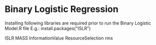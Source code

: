 # Binary Logistic Regression 

Installing following libraries are required prior to run the Binary Logistic Model.R file
E.g.: install.packages("ISLR")

ISLR
MASS
InformationValue
ResourceSelection
rms
